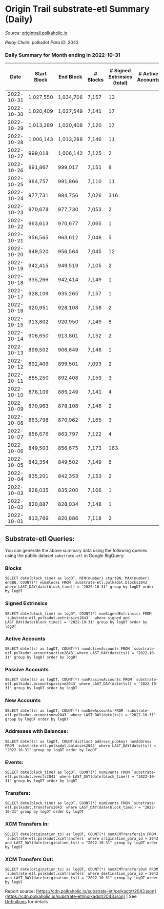 # Origin Trail substrate-etl Summary (Daily)

_Source_: [origintrail.polkaholic.io](https://origintrail.polkaholic.io)

*Relay Chain*: polkadot
*Para ID*: 2043



### Daily Summary for Month ending in 2022-10-31


| Date | Start Block | End Block | # Blocks | # Signed Extrinsics (total) | # Active Accounts | # Passive | # New | # Addresses with Balances | # Events | # Transfers | # XCM Transfers In | # XCM Transfers Out | Issues | 
| ---- | ----------- | --------- | -------- | --------------------------- | ----------------- | --------- | ----- | ------------------------- | -------- | ----------- | ------------------ | ------------------- | ------ |
| 2022-10-31 | 1,027,550 | 1,034,706 | 7,157 | 13 |  |  |  | 3,188 | 14,736 | 301  |   |   |  |
| 2022-10-30 | 1,020,409 | 1,027,549 | 7,141 | 17 |  |  |  |  | 14,780 | 344  |   |   |  |
| 2022-10-29 | 1,013,289 | 1,020,408 | 7,120 | 17 |  |  |  |  | 14,819 | 426  |   |   |  |
| 2022-10-28 | 1,006,143 | 1,013,288 | 7,146 | 11 |  |  |  |  | 14,649 | 252  |   |   |  |
| 2022-10-27 | 999,018 | 1,006,142 | 7,125 | 2 |  |  |  |  | 14,329 | 58  |   |   |  |
| 2022-10-26 | 991,867 | 999,017 | 7,151 | 8 |  |  |  |  | 14,603 | 221  |   |   |  |
| 2022-10-25 | 984,757 | 991,866 | 7,110 | 11 |  |  |  |  | 14,562 | 242  |   |   |  |
| 2022-10-24 | 977,731 | 984,756 | 7,026 | 316 |  |  |  |  | 17,486 | 495  |   |   |  |
| 2022-10-23 | 970,678 | 977,730 | 7,053 | 2 |  |  |  |  | 14,186 | 58  |   |   |  |
| 2022-10-22 | 963,613 | 970,677 | 7,065 | 1 |  |  |  |  | 14,171 | 29  |   |   |  |
| 2022-10-21 | 956,565 | 963,612 | 7,048 | 5 |  |  |  |  | 14,291 | 146  |   |   |  |
| 2022-10-20 | 949,520 | 956,564 | 7,045 | 12 |  |  |  |  | 14,466 | 269  |   |   |  |
| 2022-10-19 | 942,415 | 949,519 | 7,105 | 2 |  |  |  |  | 14,291 | 59  |   |   |  |
| 2022-10-18 | 935,266 | 942,414 | 7,149 | 1 |  |  |  |  | 14,340 | 29  |   |   |  |
| 2022-10-17 | 928,109 | 935,265 | 7,157 | 1 |  |  |  |  | 14,356 | 29  |   |   |  |
| 2022-10-16 | 920,951 | 928,108 | 7,158 | 2 |  |  |  |  | 14,395 | 58  |   |   |  |
| 2022-10-15 | 913,802 | 920,950 | 7,149 | 8 |  |  |  |  | 14,551 | 178  |   |   |  |
| 2022-10-14 | 906,650 | 913,801 | 7,152 | 2 |  |  |  |  | 14,385 | 59  |   |   |  |
| 2022-10-13 | 899,502 | 906,649 | 7,148 | 1 |  |  |  |  | 14,338 | 29  |   |   |  |
| 2022-10-12 | 892,409 | 899,501 | 7,093 | 2 |  |  |  |  | 14,266 | 58  |   |   |  |
| 2022-10-11 | 885,250 | 892,408 | 7,159 | 3 |  |  |  |  | 14,436 | 87  |   |   |  |
| 2022-10-10 | 878,109 | 885,249 | 7,141 | 4 |  |  |  |  | 14,410 | 88  |   |   |  |
| 2022-10-09 | 870,963 | 878,108 | 7,146 | 2 |  |  |  |  | 14,373 | 59  |   |   |  |
| 2022-10-08 | 863,798 | 870,962 | 7,165 | 3 |  |  |  |  | 14,451 | 87  |   |   |  |
| 2022-10-07 | 856,676 | 863,797 | 7,122 | 4 |  |  |  |  | 14,377 | 93  |   |   |  |
| 2022-10-06 | 849,503 | 856,675 | 7,173 | 163 |  |  |  |  | 16,225 | 356  |   |   |  |
| 2022-10-05 | 842,354 | 849,502 | 7,149 | 6 |  |  |  |  | 14,508 | 152  |   |   |  |
| 2022-10-04 | 835,201 | 842,353 | 7,153 | 2 |  |  |  |  | 14,385 | 58  |   |   |  |
| 2022-10-03 | 828,035 | 835,200 | 7,166 | 1 |  |  |  |  | 14,374 | 29  |   |   |  |
| 2022-10-02 | 820,887 | 828,034 | 7,148 | 1 |  |  |  |  | 14,338 | 29  |   |   |  |
| 2022-10-01 | 813,769 | 820,886 | 7,118 | 2 |  |  |  |  | 14,308 | 50  |   |   |  |

## Substrate-etl Queries:
You can generate the above summary data using the following queries using the public dataset `substrate-etl` in Google BigQuery:


### Blocks
```
SELECT date(block_time) as logDT, MIN(number) startBN, MAX(number) endBN, COUNT(*) numBlocks FROM `substrate-etl.polkadot.blocks2043`  where LAST_DAY(date(block_time)) = "2022-10-31" group by logDT order by logDT
```


### Signed Extrinsics
```
SELECT date(block_time) as logDT, COUNT(*) numSignedExtrinsics FROM `substrate-etl.polkadot.extrinsics2043`  where signed and LAST_DAY(date(block_time)) = "2022-10-31" group by logDT order by logDT
```


### Active Accounts
```
SELECT date(ts) as logDT, COUNT(*) numActiveAccounts FROM `substrate-etl.polkadot.accountsactive2043` where LAST_DAY(date(ts)) = "2022-10-31" group by logDT order by logDT
```


### Passive Accounts
```
SELECT date(ts) as logDT, COUNT(*) numPassiveAccounts FROM `substrate-etl.polkadot.accountspassive2043` where LAST_DAY(date(ts)) = "2022-10-31" group by logDT order by logDT
```


### New Accounts
```
SELECT date(ts) as logDT, COUNT(*) numNewAccounts FROM `substrate-etl.polkadot.accountsnew2043` where LAST_DAY(date(ts)) = "2022-10-31" group by logDT order by logDT
```


### Addresses with Balances:
```
SELECT date(ts) as logDT, COUNT(distinct address_pubkey) numAddress FROM `substrate-etl.polkadot.balances2043` where LAST_DAY(date(ts)) = "2022-10-31" group by logDT order by logDT
```


### Events:
```
SELECT date(block_time) as logDT, COUNT(*) numEvents FROM `substrate-etl.polkadot.events2043` where LAST_DAY(date(block_time)) = "2022-10-31" group by logDT order by logDT
```


### Transfers:
```
SELECT date(block_time) as logDT, COUNT(*) numEvents FROM `substrate-etl.polkadot.transfers2043` where LAST_DAY(date(block_time)) = "2022-10-31" group by logDT order by logDT
```


### XCM Transfers In:
```
SELECT date(origination_ts) as logDT, COUNT(*) numXCMTransfersIn FROM `substrate-etl.polkadot.xcmtransfers` where origination_para_id = 2043 and LAST_DAY(date(origination_ts)) = "2022-10-31" group by logDT order by logDT
```


### XCM Transfers Out:
```
SELECT date(origination_ts) as logDT, COUNT(*) numXCMTransfersOut FROM `substrate-etl.polkadot.xcmtransfers` where destination_para_id = 2043 and LAST_DAY(date(origination_ts)) = "2022-10-31" group by logDT order by logDT
```



Report source: [https://cdn.polkaholic.io/substrate-etl/polkadot/2043.json](https://cdn.polkaholic.io/substrate-etl/polkadot/2043.json) | See [Definitions](/DEFINITIONS.md) for details
